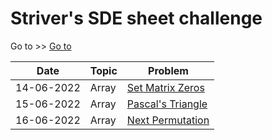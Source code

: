 # Striver's SDE sheet challenge

Go to >> [Go to ](https://www.codingninjas.com/codestudio/problems/set-matrix-zeros_3846774?topList=striver-sde-sheet-problems)

| Date | Topic | Problem |
|----------|----------|----------|
| 14-06-2022 | Array | [Set Matrix Zeros](https://www.codingninjas.com/codestudio/problems/set-matrix-zeros_3846774?topList=striver-sde-sheet-problems) |
| 15-06-2022 | Array | [Pascal's Triangle](https://www.codingninjas.com/codestudio/problems/1089580?topList=striver-sde-sheet-problems&utm_source=striver&utm_medium=website&leftPanelTab=0) |
| 16-06-2022 | Array | [Next Permutation](https://www.codingninjas.com/codestudio/problems/893046?topList=) |
